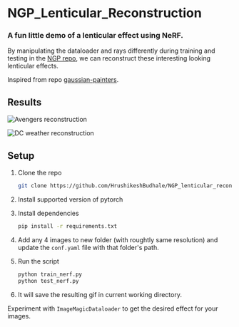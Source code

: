 # NGP_Lenticular_Reconstruction

### A fun little demo of a lenticular effect using NeRF.

By manipulating the dataloader and rays differently during training and testing in the [NGP repo](https://github.com/HrushikeshBudhale/NGP_from_scratch), we can reconstruct these interesting looking lenticular effects.

Inspired from repo [gaussian-painters](https://github.com/ReshotAI/gaussian-painters).

## Results

![Avengers reconstruction](results/recon_output_avengers.gif)

![DC weather reconstruction](results/recon_output_DC_weather.gif)

## Setup

1. Clone the repo

    ```bash
    git clone https://github.com/HrushikeshBudhale/NGP_lenticular_recon.git
    ```

2. Install supported version of pytorch

3. Install dependencies

    ```bash
    pip install -r requirements.txt
    ```

4. Add any 4 images to new folder (with roughtly same resolution) and update the `conf.yaml` file with that folder's path.

5. Run the script

    ```bash
    python train_nerf.py
    python test_nerf.py
    ```

6. It will save the resulting gif in current working directory.

Experiment with `ImageMagicDataloader` to get the desired effect for your images.
